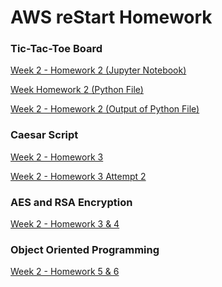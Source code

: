 # AWS reStart Homework
### Tic-Tac-Toe Board
[Week 2 - Homework 2 (Jupyter Notebook)](https://github.com/rajrtd/awsrestart/tree/master/homework/week2/homework_1.ipynb)

[Week Homework 2 (Python File)](https://github.com/rajrtd/awsrestart/tree/master/homework/week2/board.py)

[Week 2 - Homework 2 (Output of Python File)](https://github.com/rajrtd/awsrestart/tree/master/homework/week2/output.txt)
### Caesar Script
[Week 2 - Homework 3](
    https://github.com/rajrtd/awsrestart/tree/master/homework/week2/homework_2.ipynb
)

[Week 2 - Homework 3 Attempt 2](
    https://github.com/rajrtd/awsrestart/tree/master/homework/week2/homework_2_attempt_2.ipynb
)

### AES and RSA Encryption

[Week 2 - Homework 3 & 4](
    https://github.com/rajrtd/awsrestart/tree/master/homework/week2/homework_3_4.ipynb
)

### Object Oriented Programming

[Week 2 - Homework 5 & 6](
    https://github.com/rajrtd/awsrestart/tree/master/homework/week2/homework_5_6.ipynb
)


